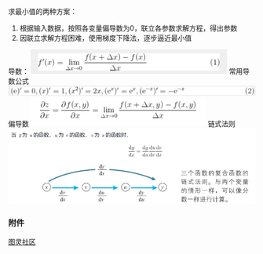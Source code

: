 求最小值的两种方案：
1. 根据输入数据，按照各变量偏导数为0，联立各参数求解方程，得出参数
2. 因联立求解方程困难，使用梯度下降法，逐步逼近最小值

导数：
![](attachments/Pasted%20image%2020240425100735.png)
常用导数公式
![](attachments/Pasted%20image%2020240425100835.png)
偏导数
![](attachments/Pasted%20image%2020240425101017.png)
链式法则
![](attachments/Pasted%20image%2020240425101130.png)




### 附件
[图灵社区](http://www.ituring.com.cn/book/2593)